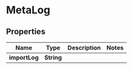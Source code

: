 
# MetaLog

## Properties
Name | Type | Description | Notes
------------ | ------------- | ------------- | -------------
**importLog** | **String** |  | 



